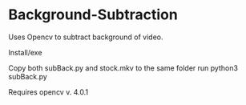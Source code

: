 # Background-Subtraction
Uses Opencv to subtract background of video. 

Install/exe

Copy both subBack.py and stock.mkv to the same folder 
run python3 subBack.py

Requires opencv v. 4.0.1

